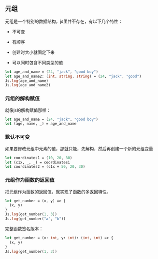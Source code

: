 ## 元组

元组是一个特别的数据结构，js里并不存在，有以下几个特性：

- 不可变

- 有顺序

- 创建时大小就固定下来

- 可以同时包含不同类型的值

```ocaml
let age_and_name = (24, "jack", "good boy")
let age_and_name2: (int, string, string) = (24, "jack", "good")
Js.log(age_and_name)
Js.log(age_and_name2)
```

### 元组的解构赋值

就像js的解构赋值那样：

```ocaml
let age_and_name = (24, "jack", "good boy")
let (age, name, _) = age_and_name
```

### 默认不可变

如果要修改元组中元素的值，那就只能，先解构，然后再创建一个新的元组变量

```ocaml
let coordinates1 = (10, 20, 30)
let (c1x, _, _) = coordinates1
let coordinates2 = (c1x + 50, 20, 30)
```

### 元组作为函数的返回值

把元组作为函数的返回值，就实现了函数的多返回特性。

```ocaml
let get_number = (x, y) => {
  (x, y)
}
Js.log(get_number(1, 3))
Js.log(get_number("a", "b"))
```

完整函数签名版本：

```ocaml
let get_number = (x: int, y: int): (int, int) => {
  (x, y)
}
Js.log(get_number(1, 3))
```





















